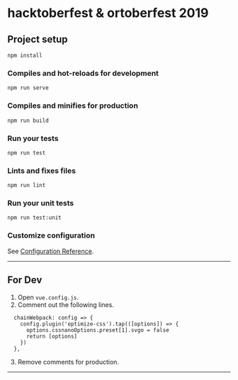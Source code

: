 # hacktoberfest & ortoberfest 2019

## Project setup
```
npm install
```

### Compiles and hot-reloads for development
```
npm run serve
```

### Compiles and minifies for production
```
npm run build
```

### Run your tests
```
npm run test
```

### Lints and fixes files
```
npm run lint
```

### Run your unit tests
```
npm run test:unit
```

### Customize configuration
See [Configuration Reference](https://cli.vuejs.org/config/).


---
## For Dev

1. Open `vue.config.js`.
2. Comment out the following lines.

```
  chainWebpack: config => {
    config.plugin('optimize-css').tap(([options]) => {
      options.cssnanoOptions.preset[1].svgo = false
      return [options]
    })
  },
```
3. Remove comments for production.
---

